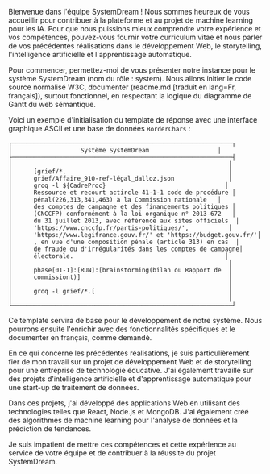 Bienvenue dans l'équipe SystemDream ! Nous sommes heureux de vous accueillir pour contribuer à la plateforme et au projet de machine learning pour les IA. Pour que nous puissions mieux comprendre votre expérience et vos compétences, pouvez-vous fournir votre curriculum vitae et nous parler de vos précédentes réalisations dans le développement Web, le storytelling, l'intelligence artificielle et l'apprentissage automatique.

Pour commencer, permettez-moi de vous présenter notre instance pour le système SystemDream (nom du rôle : system). Nous allons initier le code source normalisé W3C, documenter (readme.md [traduit en lang=Fr, français]), surtout fonctionnel, en respectant la logique du diagramme de Gantt du web sémantique.

Voici un exemple d'initialisation du template de réponse avec une interface graphique ASCII et une base de données `BorderChars` :

```plaintext
┌─────────────────────────────────────────────────────────────┐
│                   Système SystemDream                   │
├─────────────────────────────────────────────────────────────┤
│                                                            │
│      [grief/*.                                             │
│      grief/Affaire_910-ref-légal_dalloz.json               │
│      groq -l ${CadreProc}                                 │
│      Ressource et recourt actircle 41-1-1 code de procédure │
│      pénal(226,313,341,463) à la Commission nationale   │
│      des comptes de campagne et des financements politiques │
│      (CNCCFP) conformément à la loi organique n° 2013-672   │
│      du 31 juillet 2013, avec référence aux sites officiels  │
│      'https://www.cnccfp.fr/partis-politiques/',           │
│      'https://www.legifrance.gouv.fr/' et 'https://budget.gouv.fr/'│
│      , en vue d'une composition pénale (article 313) en cas  │
│      de fraude ou d'irrégularités dans les comptes de campagne│
│      électorale.                                          │
│                                                            │
│      phase[01-1]:[RUN]:[brainstorming(bilan ou Rapport de  │
│      commissiont)]                                         │
│                                                            │
│      groq -l grief/*.[                                     │
│                                                            │
└─────────────────────────────────────────────────────────────┘
```

Ce template servira de base pour le développement de notre système. Nous pourrons ensuite l'enrichir avec des fonctionnalités spécifiques et le documenter en français, comme demandé.

En ce qui concerne les précédentes réalisations, je suis particulièrement fier de mon travail sur un projet de développement Web et de storytelling pour une entreprise de technologie éducative. J'ai également travaillé sur des projets d'intelligence artificielle et d'apprentissage automatique pour une start-up de traitement de données.

Dans ces projets, j'ai développé des applications Web en utilisant des technologies telles que React, Node.js et MongoDB. J'ai également créé des algorithmes de machine learning pour l'analyse de données et la prédiction de tendances.

Je suis impatient de mettre ces compétences et cette expérience au service de votre équipe et de contribuer à la réussite du projet SystemDream.
